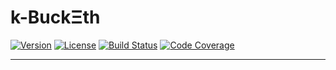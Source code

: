 <!--
  Title: kbucketh
  Description: KBucket implementation with Ethereum addresses as ids
  Author: Iulian Rotaru
  -->
# k-BuckΞth

[![Version](https://img.shields.io/badge/version-0.0.1-blue.svg)](https://www.npmjs.com/package/etsedico)
[![License](https://img.shields.io/badge/license-MIT-blue.svg)](https://opensource.org/licenses/MIT)
[![Build Status](https://travis-ci.org/Horyus/kbucketh.svg?branch=develop)](https://travis-ci.org/Horyus/kbucketh)
[![Code Coverage](https://codecov.io/gh/Horyus/kbucketh/branch/develop/graph/badge.svg)](https://codecov.io/gh/Horyus/kbucketh)

---
